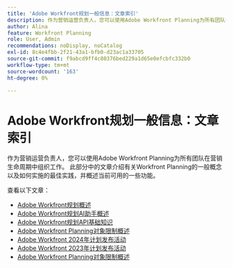 ```yaml
---
title: 'Adobe Workfront规划一般信息：文章索引'
description: 作为营销运营负责人，您可以使用Adobe Workfront Planning为所有团队在营销生命周期中组织工作。 此部分中的文章介绍有关Workfront Planning的一般概念以及如何实施的最佳实践，并概述当前可用的一些功能。
author: Alina
feature: Workfront Planning
role: User, Admin
recommendations: noDisplay, noCatalog
exl-id: 8c4e4fbb-2f21-43a1-bfb0-d23ac1a33705
source-git-commit: f9abcd9ff4c80376bed229a1d65e0efcbfc332b0
workflow-type: tm+mt
source-wordcount: '163'
ht-degree: 0%

---
```




# Adobe Workfront规划一般信息：文章索引

作为营销运营负责人，您可以使用Adobe Workfront Planning为所有团队在营销生命周期中组织工作。 此部分中的文章介绍有关Workfront Planning的一般概念以及如何实施的最佳实践，并概述当前可用的一些功能。

查看以下文章：

* [Adobe Workfront规划概述](/help/quicksilver/planning/general/planning-overview.md)
* [Adobe Workfront规划AI助手概述](/help/quicksilver/planning/general/planning-ai-assistant-overview.md)
* [Adobe Workfront规划API基础知识](/help/quicksilver/planning/general/planning-api-basics.md)
* [Adobe Workfront Planning对象限制概述](/help/quicksilver/planning/general/limitations-overview.md)
* [Adobe Workfront 2024年计划发布活动](/help/quicksilver/planning/general/release-activity.md)
* [Adobe Workfront 2023年计划发布活动](/help/quicksilver/planning/general/release-activity-archives-2023.md)
* [Adobe Workfront Planning对象限制概述](/help/quicksilver/planning/general/limitations-overview.md)



